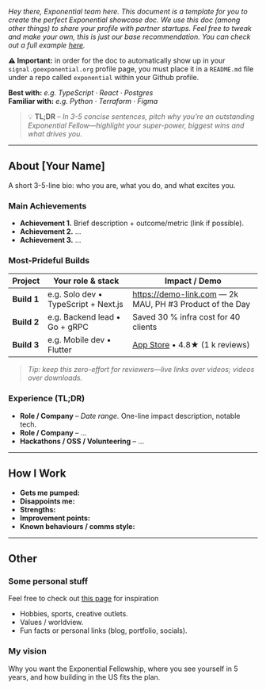 *Hey there, Exponential team here. This document is a template for you to create the perfect Exponential showcase doc. We use this doc (among other things) to share your profile with partner startups. Feel free to tweak and make your own, this is just our base recommendation. You can check out a full example [here](https://github.com/gulipad/exponential).*

**⚠️ Important:** in order for the doc to automatically show up in your `signal.goexponential.org` profile page, you must place it in a `README.md` file under a repo called `exponential` within your Github profile.

**Best with:** *e.g. TypeScript · React · Postgres*  
**Familiar with:** *e.g. Python · Terraform · Figma*

> 💡 **TL;DR** – *In 3-5 concise sentences, pitch why you’re an outstanding Exponential Fellow—highlight your super-power, biggest wins and what drives you.*

---

## About [Your Name]

A short 3-5-line bio: who you are, what you do, and what excites you.

### Main Achievements

- **Achievement 1.** Brief description + outcome/metric (link if possible).  
- **Achievement 2.** …  
- **Achievement 3.** …

### Most-Prideful Builds

| Project | Your role & stack | Impact / Demo |
|---------|-------------------|---------------|
| **Build 1** | e.g. Solo dev • TypeScript + Next.js | <https://demo-link.com> — 2k MAU, PH #3 Product of the Day |
| **Build 2** | e.g. Backend lead • Go + gRPC | Saved 30 % infra cost for 40 clients |
| **Build 3** | e.g. Mobile dev • Flutter | [App Store](https://apps.apple.com/…) • 4.8★ (1 k reviews) |

> *Tip: keep this zero-effort for reviewers—live links over videos; videos over downloads.*

### Experience (TL;DR)

- **Role / Company** – *Date range.* One-line impact description, notable tech.  
- **Role / Company** – …  
- **Hackathons / OSS / Volunteering** – …

---

## How I Work

- **Gets me pumped:** <!-- shipping fast, kind builders, user delight … -->
- **Disappoints me:** <!-- apathy, big egos, over-engineering … -->
- **Strengths:** <!-- rapid prototyping, clear docs, … -->
- **Improvement points:** <!-- candor, delegation, … -->
- **Known behaviours / comms style:** <!-- emoji-heavy 🙌, async-first, inbox-zero … -->

---

## Other

### Some personal stuff

Feel free to check out [this page](https://gulipad.notion.site/This-is-Guli-fbf0f0b4eec54b868a7d92933ad0383a?pvs=74) for inspiration

- Hobbies, sports, creative outlets.  
- Values / worldview.  
- Fun facts or personal links (blog, portfolio, socials).

### My vision

Why you want the Exponential Fellowship, where you see yourself in 5 years, and how building in the US fits the plan.
